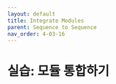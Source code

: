 ```yaml
---
layout: default
title: Integrate Modules
parent: Sequence to Sequence
nav_order: 4-03-16
---
```


# 실습: 모듈 통합하기

